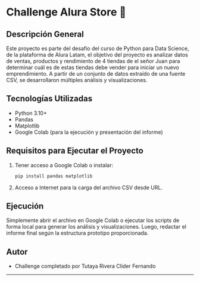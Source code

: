 # Challenge Alura Store 📝

## Descripción General
Este proyecto es parte del desafio del curso de Python para Data Science, de la plataforma de Alura Latam, el objetivo del proyecto es analizar datos de ventas, productos y rendimiento de 4 tiendas de el señor Juan para determinar cuál es de estas tiendas debe vender para iniciar un nuevo emprendimiento. A partir de un conjunto de datos extraído de una fuente CSV, se desarrollaron múltiples análisis y visualizaciones.

## Tecnologías Utilizadas
- Python 3.10+
- Pandas
- Matplotlib
- Google Colab (para la ejecución y presentación del informe)


## Requisitos para Ejecutar el Proyecto
1. Tener acceso a Google Colab o instalar:
   ```bash
   pip install pandas matplotlib
   ```
2. Acceso a Internet para la carga del archivo CSV desde URL.

## Ejecución
Simplemente abrir el archivo en Google Colab o ejecutar los scripts de forma local para generar los análisis y visualizaciones. Luego, redactar el informe final según la estructura prototipo proporcionada.

## Autor
- Challenge completado por Tutaya Rivera Clider Fernando

---


